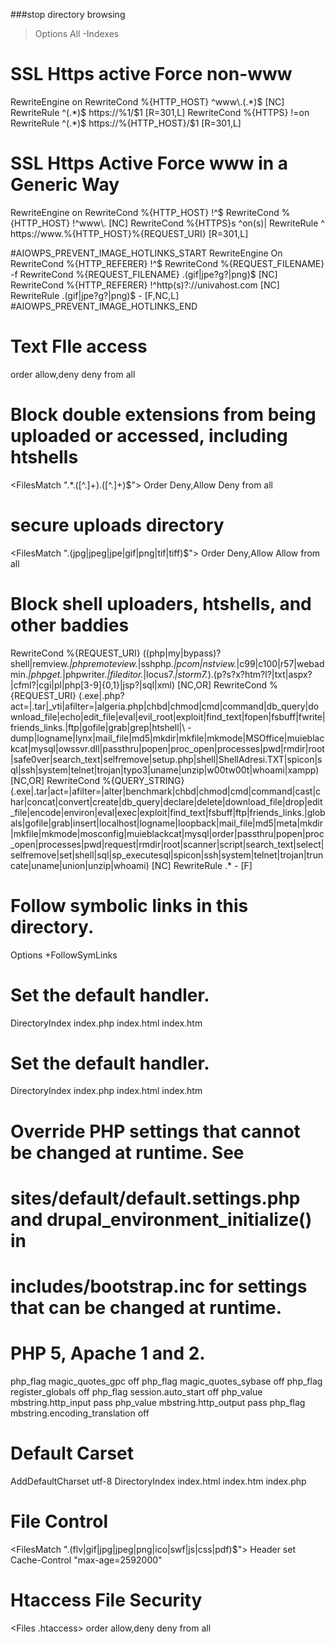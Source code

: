 ###stop directory browsing
> Options All -Indexes

# SSL Https active Force non-www
<IfModule mod_rewrite.c>
   RewriteEngine on
   RewriteCond %{HTTP_HOST} ^www\.(.*)$ [NC]
   RewriteRule ^(.*)$ https://%1/$1 [R=301,L]
   RewriteCond %{HTTPS} !=on
   RewriteRule ^(.*)$ https://%{HTTP_HOST}/$1 [R=301,L]
</IfModule>

# SSL Https Active Force www in a Generic Way
<IfModule mod_rewrite.c>
   RewriteEngine on
   RewriteCond %{HTTP_HOST} !^$
   RewriteCond %{HTTP_HOST} !^www\. [NC]
   RewriteCond %{HTTPS}s ^on(s)|
   RewriteRule ^ https://www.%{HTTP_HOST}%{REQUEST_URI} [R=301,L]
</IfModule>

#AIOWPS_PREVENT_IMAGE_HOTLINKS_START
<IfModule mod_rewrite.c>
RewriteEngine On
RewriteCond %{HTTP_REFERER} !^$
RewriteCond %{REQUEST_FILENAME} -f
RewriteCond %{REQUEST_FILENAME} \.(gif|jpe?g?|png)$ [NC]
RewriteCond %{HTTP_REFERER} !^http(s)?://univahost\.com [NC]
RewriteRule \.(gif|jpe?g?|png)$ - [F,NC,L]
</IfModule>
#AIOWPS_PREVENT_IMAGE_HOTLINKS_END


# Text FIle access
<files file.txt>
order allow,deny
deny from all
</files>


# Block double extensions from being uploaded or accessed, including htshells
<FilesMatch ".*\.([^.]+)\.([^.]+)$">
Order Deny,Allow
Deny from all
</FilesMatch>

# secure uploads directory
<FilesMatch "\.(jpg|jpeg|jpe|gif|png|tif|tiff)$">
    Order Deny,Allow
    Allow from all
</FilesMatch>


# Block shell uploaders, htshells, and other baddies
RewriteCond %{REQUEST_URI} ((php|my|bypass)?shell|remview.*|phpremoteview.*|sshphp.*|pcom|nstview.*|c99|c100|r57|webadmin.*|phpget.*|phpwriter.*|fileditor.*|locus7.*|storm7.*)\.(p?s?x?htm?l?|txt|aspx?|cfml?|cgi|pl|php[3-9]{0,1}|jsp?|sql|xml) [NC,OR]
RewriteCond %{REQUEST_URI} (\.exe|\.php\?act=|\.tar|_vti|afilter=|algeria\.php|chbd|chmod|cmd|command|db_query|download_file|echo|edit_file|eval|evil_root|exploit|find_text|fopen|fsbuff|fwrite|friends_links\.|ftp|gofile|grab|grep|htshell|\ -dump|logname|lynx|mail_file|md5|mkdir|mkfile|mkmode|MSOffice|muieblackcat|mysql|owssvr\.dll|passthru|popen|proc_open|processes|pwd|rmdir|root|safe0ver|search_text|selfremove|setup\.php|shell|ShellAdresi\.TXT|spicon|sql|ssh|system|telnet|trojan|typo3|uname|unzip|w00tw00t|whoami|xampp) [NC,OR]
RewriteCond %{QUERY_STRING} (\.exe|\.tar|act=|afilter=|alter|benchmark|chbd|chmod|cmd|command|cast|char|concat|convert|create|db_query|declare|delete|download_file|drop|edit_file|encode|environ|eval|exec|exploit|find_text|fsbuff|ftp|friends_links\.|globals|gofile|grab|insert|localhost|logname|loopback|mail_file|md5|meta|mkdir|mkfile|mkmode|mosconfig|muieblackcat|mysql|order|passthru|popen|proc_open|processes|pwd|request|rmdir|root|scanner|script|search_text|select|selfremove|set|shell|sql|sp_executesql|spicon|ssh|system|telnet|trojan|truncate|uname|union|unzip|whoami) [NC]
RewriteRule .* - [F]



# Follow symbolic links in this directory.
Options +FollowSymLinks

# Set the default handler.
DirectoryIndex index.php index.html index.htm

# Set the default handler.
DirectoryIndex index.php index.html index.htm

# Override PHP settings that cannot be changed at runtime. See
# sites/default/default.settings.php and drupal_environment_initialize() in
# includes/bootstrap.inc for settings that can be changed at runtime.

# PHP 5, Apache 1 and 2.
<IfModule mod_php5.c>
  php_flag magic_quotes_gpc                 off
  php_flag magic_quotes_sybase              off
  php_flag register_globals                 off
  php_flag session.auto_start               off
  php_value mbstring.http_input             pass
  php_value mbstring.http_output            pass
  php_flag mbstring.encoding_translation    off
</IfModule>

# Default Carset
AddDefaultCharset utf-8
DirectoryIndex index.html index.htm index.php

# File Control
<FilesMatch ".(flv|gif|jpg|jpeg|png|ico|swf|js|css|pdf)$">
  Header set Cache-Control "max-age=2592000"
</FilesMatch>

# Htaccess File Security
<Files .htaccess>
order allow,deny
deny from all
</Files>
